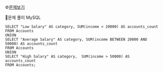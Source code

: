 ⚙[문제보기](https://leetcode.com/problems/count-salary-categories/)



🔎문제 풀이
MySQL
```MySQL
SELECT "Low Salary" AS category, SUM(income < 20000) AS accounts_count
FROM Accounts
UNION
SELECT "Average Salary" AS category, SUM(income BETWEEN 20000 AND 50000) AS accounts_count
FROM Accounts
UNION
SELECT "High Salary" AS category,  SUM(income > 50000) AS accounts_count
FROM Accounts;
```